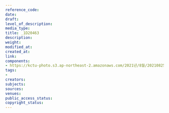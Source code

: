 ```yaml
---
reference_code: 
date: 
draft: 
level_of_description: 
media_type: 
title: _1D20463
description: 
weight: 
modified_at: 
created_at: 
link: 
components:
- https://kctu-photo.s3.ap-northeast-2.amazonaws.com/2021년/8월/20210825_하반기+총파업+대장정_대구/_1D20463.jpg
tags:
- 
creators: 
subjects: 
sources: 
venues: 
public_access_status: 
copyright_status: 
---
```

